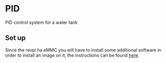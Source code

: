 # PID
PID control system for a water tank


## Set up
Since the revpi ha eMMC you will have to install some additional software in order to install an image on it, the instructions can be found [here](https://www.youtube.com/watch?v=jp_mF1RknU4&t=81s).
